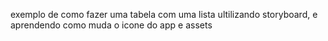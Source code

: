 exemplo de como fazer uma tabela com uma lista ultilizando storyboard, e aprendendo como muda o icone do app e assets
